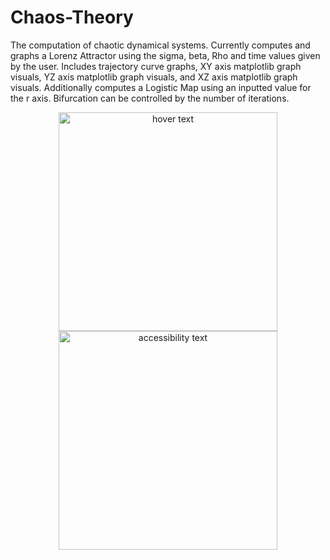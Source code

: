 # Chaos-Theory
The computation of chaotic dynamical systems.
Currently computes and graphs a Lorenz Attractor using the sigma, beta, Rho and time values given by the user. Includes trajectory curve graphs, XY axis matplotlib graph visuals, YZ axis matplotlib graph visuals, and XZ axis matplotlib graph visuals.
Additionally computes a Logistic Map using an inputted value for the r axis. Bifurcation can be controlled by the number of iterations.


<p align="center">
  <img src="![LorenzAttractor](https://user-images.githubusercontent.com/85207154/200211740-71ab08c7-f6b2-47cb-b835-a5ec4576db24.png)" width="350" title="hover text">
  <img src="your_relative_path_here_number_2_large_name" width="350" alt="accessibility text">
</p>

